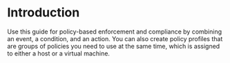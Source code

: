 # Introduction

Use this guide for policy-based enforcement and compliance by combining an event, a condition, and
an action. You can also create policy profiles that are groups of policies you need to use at the
same time, which is assigned to either a host or a virtual machine.
